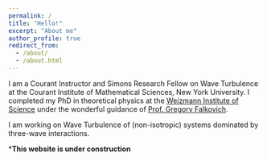 ```yaml
---
permalink: /
title: "Hello!"
excerpt: "About me"
author_profile: true
redirect_from: 
  - /about/
  - /about.html
---
```

I am a Courant Instructor and Simons Research Fellow on Wave Turbulence at the Courant Institute of Mathematical Sciences, New York University.
I completed my PhD in theoretical physics at the [Weizmann Institute of Science](https://www.weizmann.ac.il/pages/) under the wonderful guidance of [Prof. Gregory Falkovich](https://www.weizmann.ac.il/complex/falkovich/home).

I am working on Wave Turbulence of (non-isotropic) systems dominated by three-wave interactions. 


***This website is under construction**
